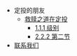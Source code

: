 * 定投的朋友
    * [救赎之道在定投](home.md)
        * [1.1.1 级别](home.md)
        * [2.2.2 第二节](home.md)
* [联系我们](guide.md "The greatest guide in the world")
